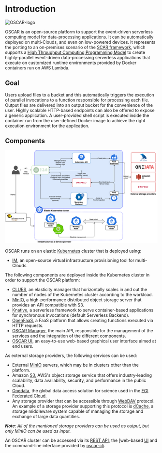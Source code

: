 # Introduction

![OSCAR-logo](images/oscar3.png)

OSCAR is an open-source platform to support the event-driven serverless
computing model for data-processing applications.
It can be automatically deployed on multi-Clouds, and even on low-powered devices.
It represents the porting to an on-premises scenario of the
[SCAR framework](https://github.com/grycap/scar), which supports a
[High Throughput Computing Programming Model](https://scar.readthedocs.io/en/latest/prog_model.html)
to create highly-parallel event-driven data-processing serverless applications
that execute on customized runtime environments provided by Docker containers
run on AWS Lambda.

## Goal

Users upload files to a bucket and this automatically triggers the execution
of parallel invocations to a function responsible for processing each file.
Output files are delivered into an output bucket for the convenience of the
user. Highly scalable HTTP-based endpoints can also be offered to expose a generic
application. A user-provided shell script is executed inside
the container run from the user-defined Docker image to achieve the
right execution environment for the application.

## Components

![oscar arch](images/oscar-arch.png)

OSCAR runs on an elastic [Kubernetes](http://kubernetes.io) cluster that is
deployed using:

- [IM](http://www.grycap.upv.es/im), an open-source virtual infrastructure
    provisioning tool for multi-Clouds.

The following components are deployed inside the Kubernetes cluster in order
to support the OSCAR platform:

- [CLUES](http://github.com/grycap/clues), an elasticity manager that
    horizontally scales in and out the number of nodes of the Kubernetes
    cluster according to the workload.
- [MinIO](https://min.io), a high-performance distributed object storage
    server that provides an API compatible with S3.
- [Knative](https://knative.dev), a serverless framework to serve
    container-based applications for synchronous invocations (default
    Serverless Backend).
- [OpenFaaS](https://www.openfaas.com/), a FaaS platform that allows creating
    functions executed via HTTP requests.
- [OSCAR Manager](https://docs.oscar.grycap.net/api/), the main API, responsible for the management of the services and the integration of the different components. 
- [OSCAR UI](https://github.com/grycap/oscar-ui), an easy-to-use web-based graphical user interface aimed at end users.

As external storage providers, the following services can be used:

- External [MinIO](https://min.io) servers, which may be in clusters other
    than the platform.
- Amazon [S3](https://aws.amazon.com/s3/), AWS's object storage
    service that offers industry-leading scalability, data availability,
    security, and performance in the public Cloud.
- [Onedata](https://onedata.org/), the global data access solution for science
    used in the [EGI Federated Cloud](https://datahub.egi.eu/).
- Any storage provider that can be accessible through
    [WebDAV](http://www.webdav.org/) protocol. An example of a storage provider
    supporting this protocol is [dCache](https://dcache.org/), a storage
    middleware system capable of managing the storage and exchange of large data
    quantities.

***Note**: All of the mentioned storage providers can be used as output, but
only MinIO can be used as input.*

An OSCAR cluster can be accessed via its
[REST API](https://grycap.github.io/oscar/api/), the
[web-based [UI](https://github.com/grycap/oscar/tree/master/ui) and the command-line interface provided by
[oscar-cli](https://github.com/grycap/oscar-cli).
